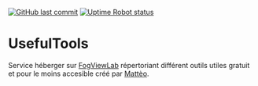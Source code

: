 [![GitHub last commit](https://img.shields.io/github/last-commit/mattixnow/usefultools.svg)](https://github.com/mattixnow/usefultools)
[![Uptime Robot status](https://img.shields.io/uptimerobot/status/m780349739-e33200a2814fa5d7034dbe7c.svg)](https://www.fogview.web-edu.fr)
# UsefulTools
Service héberger sur [FogViewLab](https://www.fogview.web-edu.fr/usefultools) répertoriant différent outils utiles gratuit et pour le moins accesible créé par [Mattèo](https://github.com/MattixNow).

